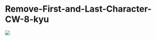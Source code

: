 # Remove-First-and-Last-Character-CW-8-kyu

![](https://previews.123rf.com/images/katekalita/katekalita1609/katekalita160900001/63432784-alphabet-letters-letters-of-the-alphabet-written-with-a-brush-modern-watercolor-alphabet-watercolor-.jpg)
